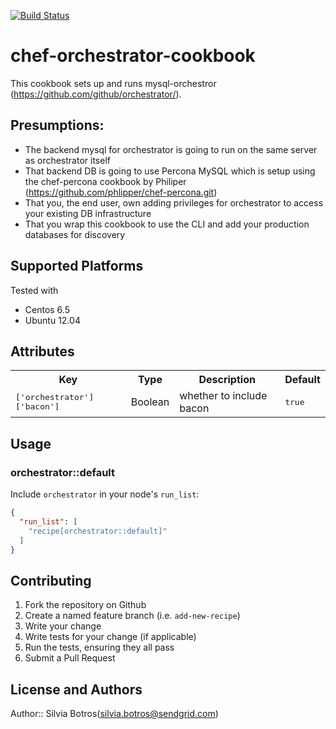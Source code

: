 [![Build Status](https://travis-ci.org/silviabotros/chef-orchestrator.svg?branch=master)](https://travis-ci.org/silviabotros/chef-orchestrator)

# chef-orchestrator-cookbook
 This cookbook sets up and runs mysql-orchestror (https://github.com/github/orchestrator/). 

## Presumptions:
- The backend mysql for orchestrator is going to run on the same server as orchestrator itself
- That backend DB is going to use Percona MySQL which is setup using the chef-percona cookbook by Philiper (https://github.com/phlipper/chef-percona.git)
- That you, the end user, own adding privileges for orchestrator to access your existing DB infrastructure 
- That you wrap this cookbook to use the CLI and add your production databases for discovery

## Supported Platforms
Tested with 
- Centos 6.5
- Ubuntu 12.04

## Attributes

<table>
  <tr>
    <th>Key</th>
    <th>Type</th>
    <th>Description</th>
    <th>Default</th>
  </tr>
  <tr>
    <td><tt>['orchestrator']['bacon']</tt></td>
    <td>Boolean</td>
    <td>whether to include bacon</td>
    <td><tt>true</tt></td>
  </tr>
</table>

## Usage

### orchestrator::default

Include `orchestrator` in your node's `run_list`:

```json
{
  "run_list": [
    "recipe[orchestrator::default]"
  ]
}
```

## Contributing

1. Fork the repository on Github
2. Create a named feature branch (i.e. `add-new-recipe`)
3. Write your change
4. Write tests for your change (if applicable)
5. Run the tests, ensuring they all pass
6. Submit a Pull Request

## License and Authors

Author:: Silvia Botros(<silvia.botros@sendgrid.com>)
